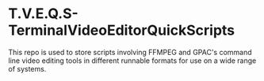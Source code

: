 # T.V.E.Q.S-TerminalVideoEditorQuickScripts
This repo is used to store scripts involving FFMPEG and GPAC's command line video editing tools in different runnable formats for use on a wide range of systems.
